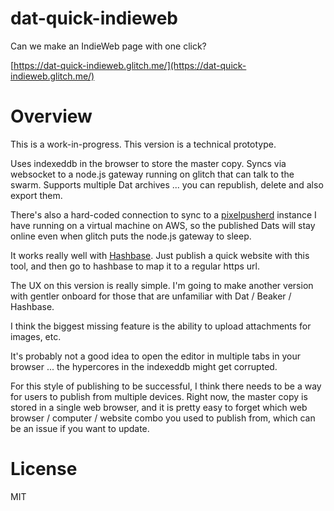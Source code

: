 # dat-quick-indieweb

Can we make an IndieWeb page with one click?

[https://dat-quick-indieweb.glitch.me/](https://dat-quick-indieweb.glitch.me/)

# Overview

This is a work-in-progress. This version is a technical prototype.

Uses indexeddb in the browser to store the master copy. Syncs via websocket to a node.js gateway running on glitch that can talk to the swarm. Supports multiple Dat archives ... you can republish, delete and also export them.

There's also a hard-coded connection to sync to a [pixelpusherd](https://github.com/automerge/pixelpusherd) instance I have running on a virtual machine on AWS, so the published Dats will stay online even when glitch puts the node.js gateway to sleep.

It works really well with [Hashbase](https://hashbase.io/). Just publish a quick website with this tool, and then go to hashbase to map it to a regular https url.

The UX on this version is really simple. I'm going to make another version with gentler onboard for those that are unfamiliar with Dat / Beaker / Hashbase.

I think the biggest missing feature is the ability to upload attachments for images, etc.

It's probably not a good idea to open the editor in multiple tabs in your browser ... the hypercores in the indexeddb might get corrupted.

For this style of publishing to be successful, I think there needs to be a way for users to publish from multiple devices. Right now, the master copy is stored in a single web browser, and it is pretty easy to forget which web browser / computer / website combo you used to publish from, which can be an issue if you want to update.

# License

MIT
